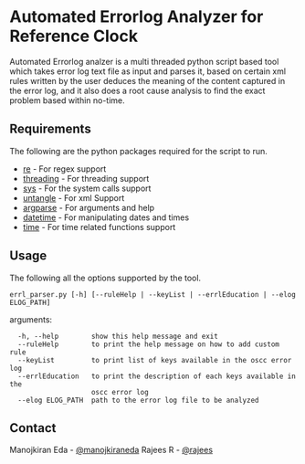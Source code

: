# Automated Errorlog Analyzer for Reference Clock

Automated Errorlog analzer is a multi threaded python script based tool which takes error log text file as input and parses it,
based on certain xml rules written by the user deduces the meaning of the content captured in the error log, and it also does a
root cause analysis to find the exact problem based within no-time.

## Requirements

The following are the python packages required for the script to run.

* [re](https://docs.python.org/3/library/re.html) - For regex support
* [threading](https://docs.python.org/3/library/threading.html) - For threading support
* [sys](https://docs.python.org/2/library/sys.html) - For the system calls support
* [untangle](https://untangle.readthedocs.io/en/latest/) - For xml Support
* [argparse](https://docs.python.org/2/howto/argparse.html) - For arguments and help
* [datetime](https://docs.python.org/2/library/datetime.html) - For manipulating dates and times
* [time](https://docs.python.org/2/library/time.html) - For time related functions support

## Usage

The following all the options supported by the tool.

``` ascii
errl_parser.py [-h] [--ruleHelp | --keyList | --errlEducation | --elog ELOG_PATH]
```

arguments:

```ascii
  -h, --help        show this help message and exit
  --ruleHelp        to print the help message on how to add custom rule
  --keyList         to print list of keys available in the oscc error log
  --errlEducation   to print the description of each keys available in the
                    oscc error log
  --elog ELOG_PATH  path to the error log file to be analyzed
```

## Contact

Manojkiran Eda - [@manojkiraneda](https://github.com/manojkiraneda)
Rajees R - [@rajees](https://github.com/rajez133)
